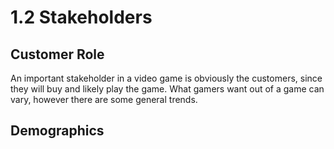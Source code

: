 # 1.2 Stakeholders

## Customer Role

An important stakeholder in a video game is obviously the customers, since they will buy and likely play the game. What gamers want out of a game can vary, however there are some general trends.

## Demographics
